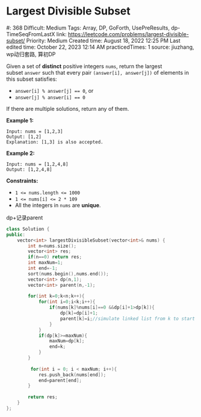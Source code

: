 # Largest Divisible Subset

#: 368
Difficult: Medium
Tags: Array, DP, GoForth, UsePreResults, dp-TimeSeqFromLastX
link: https://leetcode.com/problems/largest-divisible-subset/
Priority: Medium
Created time: August 18, 2022 12:25 PM
Last edited time: October 22, 2023 12:14 AM
practicedTimes: 1
source: jiuzhang, wp动归套路, 算初DP

Given a set of **distinct** positive integers `nums`, return the largest subset `answer` such that every pair `(answer[i], answer[j])` of elements in this subset satisfies:

- `answer[i] % answer[j] == 0`, or
- `answer[j] % answer[i] == 0`

If there are multiple solutions, return any of them.

**Example 1:**

```
Input: nums = [1,2,3]
Output: [1,2]
Explanation: [1,3] is also accepted.

```

**Example 2:**

```
Input: nums = [1,2,4,8]
Output: [1,2,4,8]

```

**Constraints:**

- `1 <= nums.length <= 1000`
- `1 <= nums[i] <= 2 * 109`
- All the integers in `nums` are **unique**.

dp+记录parent

```cpp
class Solution {
public:
    vector<int> largestDivisibleSubset(vector<int>& nums) {
        int n=nums.size();
        vector<int> res;
        if(n==0) return res;
        int maxNum=1;
        int end=-1;
        sort(nums.begin(),nums.end());
        vector<int> dp(n,1);
        vector<int> parent(n,-1);
        
        for(int k=0;k<n;k++){
            for(int i=0;i<k;i++){
                if(nums[k]%nums[i]==0 &&dp[i]+1>dp[k]){
                    dp[k]=dp[i]+1;
                    parent[k]=i;//simulate linked list from k to start
                }
            }
            if(dp[k]>=maxNum){
                maxNum=dp[k];
                end=k;
            }   
        }
        
         for(int i = 0; i < maxNum; i++){
            res.push_back(nums[end]);
            end=parent[end];
        }
        
        return res;
    }
};
```